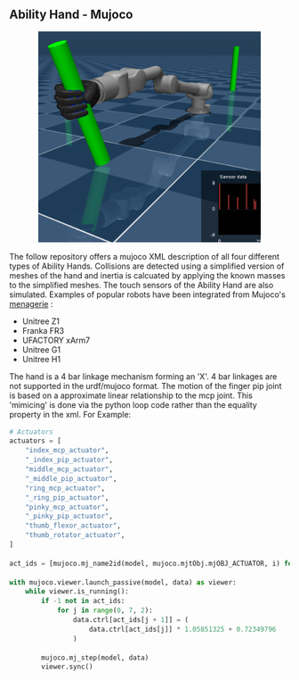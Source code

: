 ## Ability Hand - Mujoco 

<div style="text-align: center;">
    <img src="./images/unitree_z1.png" alt="Ability Hand on Unitree Z1" width="400" />
</div>

The follow repository offers a mujoco XML description of all four different 
types of Ability Hands.  Collisions are detected using a simplified version of
meshes of the hand and inertia is calcuated by applying the known masses to the
simplified meshes.  The touch sensors of the Ability Hand are also simulated.
Examples of popular robots have been integrated from Mujoco's [menagerie](https://github.com/google-deepmind/mujoco_menagerie) 
:

- Unitree Z1
- Franka FR3
- UFACTORY xArm7
- Unitree G1
- Unitree H1

The hand is a 4 bar linkage mechanism forming an 'X'. 4 bar linkages are not 
supported in the urdf/mujoco format. The motion of the finger pip joint is based on 
a approximate linear relationship to the mcp joint.  This 'mimicing' is done via
the python loop code rather than the equality property in the xml.  For Example:

```python
# Actuators
actuators = [
    "index_mcp_actuator",
    "_index_pip_actuator",
    "middle_mcp_actuator",
    "_middle_pip_actuator",
    "ring_mcp_actuator",
    "_ring_pip_actuator",
    "pinky_mcp_actuator",
    "_pinky_pip_actuator",
    "thumb_flexor_actuator",
    "thumb_rotator_actuator",
]

act_ids = [mujoco.mj_name2id(model, mujoco.mjtObj.mjOBJ_ACTUATOR, i) for i in actuators]

with mujoco.viewer.launch_passive(model, data) as viewer:
    while viewer.is_running():
        if -1 not in act_ids:
            for j in range(0, 7, 2):
                data.ctrl[act_ids[j + 1]] = (
                    data.ctrl[act_ids[j]] * 1.05851325 + 0.72349796
                )

        mujoco.mj_step(model, data)
        viewer.sync()
```
